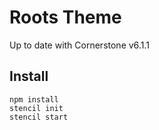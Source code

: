 # Roots Theme

Up to date with Cornerstone v6.1.1

## Install

```
npm install
stencil init
stencil start
```
